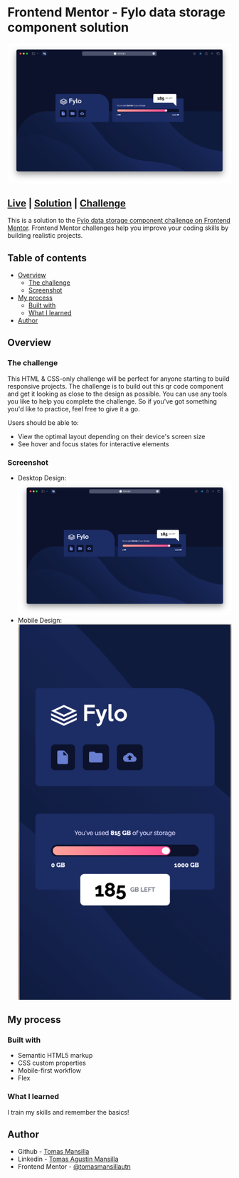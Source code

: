 # Frontend Mentor - Fylo data storage component solution

![Desktop design](/design/desktop-design.png)

## [Live]() | [Solution]() | [Challenge](https://www.frontendmentor.io/challenges/fylo-data-storage-component-1dZPRbV5n)

This is a solution to the [Fylo data storage component challenge on Frontend Mentor](https://www.frontendmentor.io/challenges/fylo-data-storage-component-1dZPRbV5n). Frontend Mentor challenges help you improve your coding skills by building realistic projects. 

## Table of contents

- [Overview](#overview)
  - [The challenge](#the-challenge)
  - [Screenshot](#screenshot)
- [My process](#my-process)
  - [Built with](#built-with)
  - [What I learned](#what-i-learned)
- [Author](#author)

## Overview

### The challenge

This HTML & CSS-only challenge will be perfect for anyone starting to build responsive projects.
The challenge is to build out this qr code component and get it looking as close to the design as possible.
You can use any tools you like to help you complete the challenge. So if you've got something you'd like to practice, feel free to give it a go.

Users should be able to:

- View the optimal layout depending on their device's screen size
- See hover and focus states for interactive elements

### Screenshot

- Desktop Design:
  ![desktop-design](/design/desktop-design.png "desktop design")
- Mobile Design:
  ![mobile-design](/design/mobile-design.png "mobile design")

## My process

### Built with

- Semantic HTML5 markup
- CSS custom properties
- Mobile-first workflow
- Flex

### What I learned

I train my skills and remember the basics!

## Author

- Github - [Tomas Mansilla](https://github.com/tomasmansilla)
- Linkedin - [Tomas Agustin Mansilla](https://www.linkedin.com/in/tomasamansilla/)
- Frontend Mentor - [@tomasmansillautn](https://www.frontendmentor.io/profile/tomasmansillautn)
